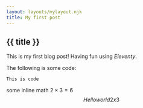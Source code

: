 ```yaml
---
layout: layouts/mylayout.njk
title: My first post
---
```


## {{ title }}
This is my first blog post! Having fun using  _Eleventy_.


The following is some code:
```
This is code
```
some inline math $2\times3=6$
$$ Hello world 2x3$$